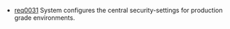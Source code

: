 * [req0031](https://github.com/DomainDrivenArchitecture/ddaRequirement/blob/master/en/requirements/req0031.md) System configures the central security-settings for production grade environments.
